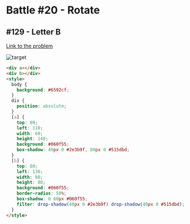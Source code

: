 # Battle #20 - Rotate

## #129 - Letter B

[Link to the problem](https://cssbattle.dev/play/129)

![target](https://cssbattle.dev/targets/129.png)

```html
<div a></div>
<div b></div>
<style>
  body {
    background: #6592cf;
  }
  div {
    position: absolute;
  }
  [a] {
    top: 80;
    left: 110;
    width: 60;
    height: 140;
    background: #060f55;
    box-shadow: 40px 0 #2e3b9f, 80px 0 #515dbd;
  }
  [b] {
    top: 80;
    left: 130;
    width: 80;
    height: 80;
    background: #060f55;
    border-radius: 50%;
    box-shadow: 0 60px #060f55;
    filter: drop-shadow(40px 0 #2e3b9f) drop-shadow(40px 0 #515dbd);
  }
</style>
```
